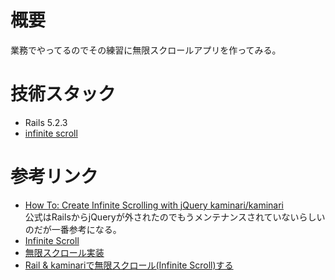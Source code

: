 # 概要

業務でやってるのでその練習に無限スクロールアプリを作ってみる。

# 技術スタック

- Rails 5.2.3
- [infinite scroll](https://infinite-scroll.com/)

# 参考リンク

- [How To: Create Infinite Scrolling with jQuery
 kaminari/kaminari](https://github.com/kaminari/kaminari/wiki/how-to:-create-infinite-scrolling-with-jquery)  
  公式はRailsからjQueryが外されたのでもうメンテナンスされていないらしいのだが一番参考になる。 
- [Infinite Scroll](https://infinite-scroll.com/)
- [無限スクロール実装](https://haayaaa.hatenablog.com/entry/2019/03/12/204522)
- [Rail & kaminariで無限スクロール(Infinite Scroll)する](https://qiita.com/yubachiri/items/0f772c6ecbbc0d7c65a9)
